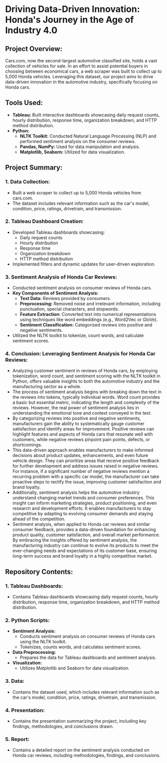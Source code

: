 # Driving Data-Driven Innovation: Honda's Journey in the Age of Industry 4.0

## Project Overview:

Cars.com, now the second-largest automotive classified site, holds a vast collection of vehicles for sale. In an effort to assist potential buyers in choosing between economical cars, a web scraper was built to collect up to 5,000 Honda vehicles. Leveraging this dataset, our project aims to drive data-driven innovation in the automotive industry, specifically focusing on Honda cars.

## Tools Used:

- **Tableau:** Built interactive dashboards showcasing daily request counts, hourly distribution, response time, organization breakdown, and HTTP method distribution.
- **Python:**
  - **NLTK Toolkit:** Conducted Natural Language Processing (NLP) and performed sentiment analysis on the consumer reviews.
  - **Pandas, NumPy:** Used for data manipulation and analysis.
  - **Matplotlib, Seaborn:** Utilized for data visualization.
    
## Project Summary:

### 1. Data Collection:

- Built a web scraper to collect up to 5,000 Honda vehicles from cars.com.
- The dataset includes relevant information such as the car's model, condition, price, ratings, drivetrain, and transmission.

### 2. Tableau Dashboard Creation:

- Developed Tableau dashboards showcasing:
  - Daily request counts
  - Hourly distribution
  - Response time
  - Organization breakdown
  - HTTP method distribution
- Implemented filters and dynamic updates for user-driven exploration.

### 3. Sentiment Analysis of Honda Car Reviews:

- Conducted sentiment analysis on consumer reviews of Honda cars.
- **Key Components of Sentiment Analysis:**
  - **Text Data:** Reviews provided by consumers.
  - **Preprocessing:** Removed noise and irrelevant information, including punctuation, special characters, and stopwords.
  - **Feature Extraction:** Converted text into numerical representations using techniques like word embeddings (e.g., Word2Vec or GloVe).
  - **Sentiment Classification:** Categorized reviews into positive and negative sentiments.
- Utilized the NLTK toolkit to tokenize, count words, and calculate sentiment scores.

### 4. Conclusion: Leveraging Sentiment Analysis for Honda Car Reviews:

- Analyzing customer sentiment in reviews of Honda cars, by employing tokenization, word count, and sentiment scoring with the NLTK toolkit in Python, offers valuable insights to both the automotive industry and the manufacturing sector as a whole.
- The process of sentiment analysis begins with breaking down the text in the reviews into tokens, typically individual words. Word count provides a basic but essential metric, indicating the length and complexity of the reviews. However, the real power of sentiment analysis lies in understanding the emotional tone and context conveyed in the text.
- By categorizing reviews into positive and negative sentiments, manufacturers gain the ability to systematically gauge customer satisfaction and identify areas for improvement. Positive reviews can highlight features and aspects of Honda cars that resonate well with customers, while negative reviews pinpoint pain points, defects, or shortcomings.
- This data-driven approach enables manufacturers to make informed decisions about product updates, enhancements, and even future vehicle design. They can prioritize areas that receive positive feedback for further development and address issues raised in negative reviews. For instance, if a significant number of negative reviews mention a recurring problem with a specific car model, the manufacturer can take proactive steps to rectify the issue, improving customer satisfaction and brand loyalty.
- Additionally, sentiment analysis helps the automotive industry understand changing market trends and consumer preferences. This insight can inform marketing strategies, product positioning, and even research and development efforts. It enables manufacturers to stay competitive by adapting to evolving consumer demands and staying ahead of the competition.
- Sentiment analysis, when applied to Honda car reviews and similar consumer feedback, provides a data-driven foundation for enhancing product quality, customer satisfaction, and overall market performance. By embracing the insights offered by sentiment analysis, the manufacturing industry can continue to evolve its products to meet the ever-changing needs and expectations of its customer base, ensuring long-term success and brand loyalty in a highly competitive market.
   
## Repository Contents:

### 1. Tableau Dashboards:

- Contains Tableau dashboards showcasing daily request counts, hourly distribution, response time, organization breakdown, and HTTP method distribution.

### 2. Python Scripts:

- **Sentiment Analysis:**
  - Conducts sentiment analysis on consumer reviews of Honda cars using the NLTK toolkit.
  - Tokenizes, counts words, and calculates sentiment scores.
- **Data Preprocessing:**
  - Prepares the data for Tableau dashboards and sentiment analysis.
- **Visualization:**
  - Utilizes Matplotlib and Seaborn for data visualization.

### 3. Data:

- Contains the dataset used, which includes relevant information such as the car's model, condition, price, ratings, drivetrain, and transmission.

### 4. Presentation:

- Contains the presentation summarizing the project, including key findings, methodologies, and conclusions drawn.

### 5. Report:

- Contains a detailed report on the sentiment analysis conducted on Honda car reviews, including methodologies, findings, and conclusions.
